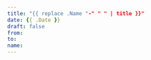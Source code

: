 ```yaml
---
title: "{{ replace .Name "-" " " | title }}"
date: {{ .Date }}
draft: false
from:
to:
name:
---
```



